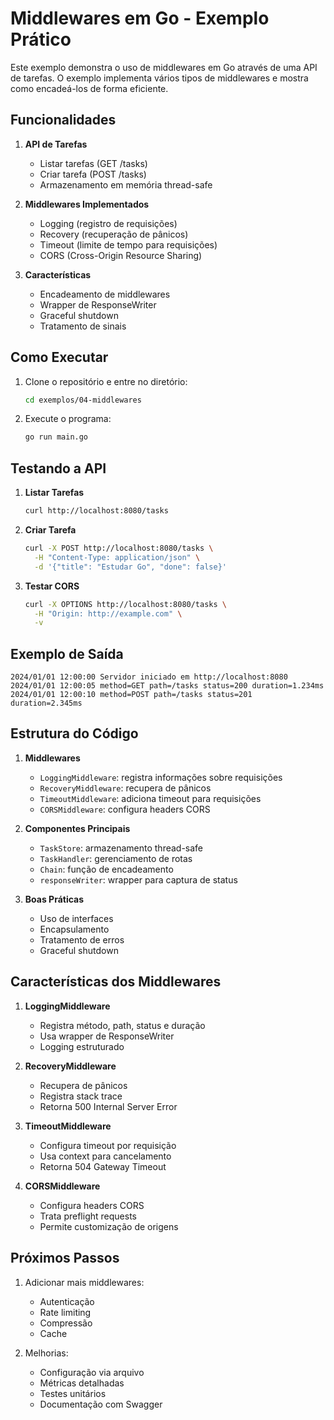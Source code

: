 # Middlewares em Go - Exemplo Prático

Este exemplo demonstra o uso de middlewares em Go através de uma API de tarefas. O exemplo implementa vários tipos de middlewares e mostra como encadeá-los de forma eficiente.

## Funcionalidades

1. **API de Tarefas**
   - Listar tarefas (GET /tasks)
   - Criar tarefa (POST /tasks)
   - Armazenamento em memória thread-safe

2. **Middlewares Implementados**
   - Logging (registro de requisições)
   - Recovery (recuperação de pânicos)
   - Timeout (limite de tempo para requisições)
   - CORS (Cross-Origin Resource Sharing)

3. **Características**
   - Encadeamento de middlewares
   - Wrapper de ResponseWriter
   - Graceful shutdown
   - Tratamento de sinais

## Como Executar

1. Clone o repositório e entre no diretório:
   ```bash
   cd exemplos/04-middlewares
   ```

2. Execute o programa:
   ```bash
   go run main.go
   ```

## Testando a API

1. **Listar Tarefas**
   ```bash
   curl http://localhost:8080/tasks
   ```

2. **Criar Tarefa**
   ```bash
   curl -X POST http://localhost:8080/tasks \
     -H "Content-Type: application/json" \
     -d '{"title": "Estudar Go", "done": false}'
   ```

3. **Testar CORS**
   ```bash
   curl -X OPTIONS http://localhost:8080/tasks \
     -H "Origin: http://example.com" \
     -v
   ```

## Exemplo de Saída

```
2024/01/01 12:00:00 Servidor iniciado em http://localhost:8080
2024/01/01 12:00:05 method=GET path=/tasks status=200 duration=1.234ms
2024/01/01 12:00:10 method=POST path=/tasks status=201 duration=2.345ms
```

## Estrutura do Código

1. **Middlewares**
   - `LoggingMiddleware`: registra informações sobre requisições
   - `RecoveryMiddleware`: recupera de pânicos
   - `TimeoutMiddleware`: adiciona timeout para requisições
   - `CORSMiddleware`: configura headers CORS

2. **Componentes Principais**
   - `TaskStore`: armazenamento thread-safe
   - `TaskHandler`: gerenciamento de rotas
   - `Chain`: função de encadeamento
   - `responseWriter`: wrapper para captura de status

3. **Boas Práticas**
   - Uso de interfaces
   - Encapsulamento
   - Tratamento de erros
   - Graceful shutdown

## Características dos Middlewares

1. **LoggingMiddleware**
   - Registra método, path, status e duração
   - Usa wrapper de ResponseWriter
   - Logging estruturado

2. **RecoveryMiddleware**
   - Recupera de pânicos
   - Registra stack trace
   - Retorna 500 Internal Server Error

3. **TimeoutMiddleware**
   - Configura timeout por requisição
   - Usa context para cancelamento
   - Retorna 504 Gateway Timeout

4. **CORSMiddleware**
   - Configura headers CORS
   - Trata preflight requests
   - Permite customização de origens

## Próximos Passos

1. Adicionar mais middlewares:
   - Autenticação
   - Rate limiting
   - Compressão
   - Cache

2. Melhorias:
   - Configuração via arquivo
   - Métricas detalhadas
   - Testes unitários
   - Documentação com Swagger 
